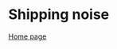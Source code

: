 # Shipping noise

<script src="http://code.jquery.com/jquery-1.4.2.min.js"></script>

<!--start javascript-->
<script>
  
  alert('Hello, world!');
  
</script>
<!--end javascript-->




[Home page](https://faulanier.github.io/)
